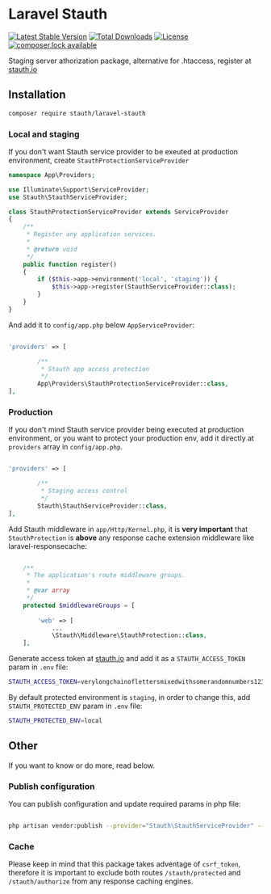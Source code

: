 # Laravel Stauth
[![Latest Stable Version](https://poser.pugx.org/stauth/laravel-stauth/version)](https://packagist.org/packages/stauth/laravel-stauth)
[![Total Downloads](https://poser.pugx.org/stauth/laravel-stauth/downloads)](https://packagist.org/packages/stauth/laravel-stauth)
[![License](https://poser.pugx.org/stauth/laravel-stauth/license)](https://packagist.org/packages/stauth/laravel-stauth)
[![composer.lock available](https://poser.pugx.org/stauth/laravel-stauth/composerlock)](https://packagist.org/packages/stauth/laravel-stauth)

Staging server athorization package, alternative for .htaccess, register at [stauth.io](https://www.stauth.io/)


## Installation


```bash
composer require stauth/laravel-stauth
```

### Local and staging

If you don't want Stauth service provider to be exeuted at production environment, create `StauthProtectionServiceProvider` 

```php
namespace App\Providers;

use Illuminate\Support\ServiceProvider;
use Stauth\StauthServiceProvider;

class StauthProtectionServiceProvider extends ServiceProvider
{
    /**
     * Register any application services.
     *
     * @return void
     */
    public function register()
    {
        if ($this->app->environment('local', 'staging')) {
            $this->app->register(StauthServiceProvider::class);
        }
    }
}
```

And add it to `config/app.php` below `AppServiceProvider`:

```php

'providers' => [

        /**
         * Stauth app access protection
         */
        App\Providers\StauthProtectionServiceProvider::class,     
],
```

### Production

If you don't mind Stauth service provider being executed at production environment, or you want to protect your production env, add it directly at `providers` array in `config/app.php`.

```php

'providers' => [

        /**
         * Staging access control
         */
        Stauth\StauthServiceProvider::class,        
],
```

Add Stauth middleware in `app/Http/Kernel.php`, it is **very important** that `StauthProtection` is **above** any response cache extension middleware like laravel-responsecache:

```php

    /**
     * The application's route middleware groups.
     *
     * @var array
     */
    protected $middlewareGroups = [
   
        'web' => [
            ...
            \Stauth\Middleware\StauthProtection::class,
    ],
```

Generate access token at [stauth.io](https://www.stauth.io) and add it as a `STAUTH_ACCESS_TOKEN` param in `.env` file:

```bash
STAUTH_ACCESS_TOKEN=verylongchainoflettersmixedwithsomerandomnumbers123

```

By default protected environment is `staging`, in order to change this, add `STAUTH_PROTECTED_ENV` param in `.env` file: 

```bash
STAUTH_PROTECTED_ENV=local
```

## Other
If you want to know or do more, read below.

### Publish configuration

You can publish configuration and update required params in php file:

```bash

php artisan vendor:publish --provider="Stauth\StauthServiceProvider" --tag=config

```

### Cache

Please keep in mind that this package takes adventage of `csrf_token`, therefore it is important to exclude both routes `/stauth/protected` and `/stauth/authorize` from any response caching engines.
